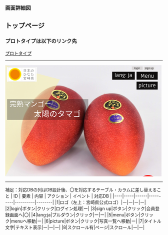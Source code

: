 ### 画面詳細図
## トップページ
### プロトタイプは以下のリンク先
[プロトタイプ](https://www.figma.com/file/wd9NGNHDEaF5VBdv1WRgZ6/%E3%82%AA%E3%83%AA%E3%82%B8%E3%83%8A%E3%83%ABEC%E3%82%B5%E3%82%A4%E3%83%88%E7%94%BB%E9%9D%A2%E3%83%87%E3%82%B6%E3%82%A4%E3%83%B3?node-id=1%3A2)
*****
<img src="../img/Desktop - 1.png" width="500">

*****
補足：対応DBの列はDB設計後、〇を対応するテーブル・カラムに差し替えること
| ID | 要素 | 内容 | アクション | イベント | 対応DB |
|----|-----|------|----------|----------|--------|
|1|ロゴ（左上：宮崎県公式ロゴ）|ー|ー|ー|ー|
|2|login|ボタン|クリック|ログイン処理|ー|
|3|sign up|ボタン|クリック|会員登録画面へ|〇|
|4|lang:ja|プルダウン|クリック|ー|ー|
|5|menu|ボタン|クリック|menuへ移動|ー|
|6|picture|ボタン|クリック|写真一覧へ移動|ー|
|7|タイトル文字|テキスト表示|ー|ー|ー|
|8|スクロール有|ページ|スクロール|ー|ー|
